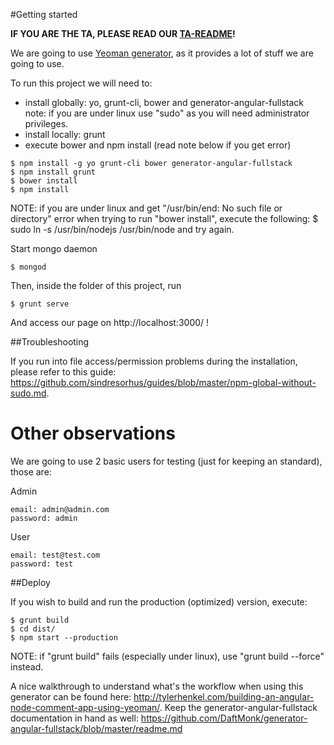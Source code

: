 #Getting started

**IF YOU ARE THE TA, PLEASE READ OUR [TA-README](TA-README.md)!**

We are going to use [Yeoman generator](http://timothymartin.azurewebsites.net/yeoman-mean-generator/), as it provides a lot of stuff we are going
to use.

To run this project we will need to:
- install globally: yo, grunt-cli, bower and generator-angular-fullstack
	note: if you are under linux use "sudo" as you will need administrator privileges.
- install locally: grunt
- execute bower and npm install (read note below if you get error)
```
$ npm install -g yo grunt-cli bower generator-angular-fullstack
$ npm install grunt
$ bower install
$ npm install
```
NOTE: if you are under linux and get "/usr/bin/end: No such file or directory" error when trying to run "bower install", execute the following:
$ sudo ln -s /usr/bin/nodejs /usr/bin/node
and try again.


Start mongo daemon
```
$ mongod
```

Then, inside the folder of this project, run
```
$ grunt serve
```

And access our page on http://localhost:3000/ !

##Troubleshooting

If you run into file access/permission problems during the installation, please refer to this guide:
https://github.com/sindresorhus/guides/blob/master/npm-global-without-sudo.md.

# Other observations
We are going to use 2 basic users for testing (just for keeping an standard), those are:

Admin
```
email: admin@admin.com
password: admin
```

User
```
email: test@test.com
password: test
```

##Deploy

If you wish to build and run the production (optimized) version, execute:
```
$ grunt build
$ cd dist/
$ npm start --production
```
NOTE: if "grunt build" fails (especially under linux), use "grunt build --force" instead.

A nice walkthrough to understand what's the workflow when using
this generator can be found here:
http://tylerhenkel.com/building-an-angular-node-comment-app-using-yeoman/.
Keep the generator-angular-fullstack documentation in hand as well:
https://github.com/DaftMonk/generator-angular-fullstack/blob/master/readme.md
